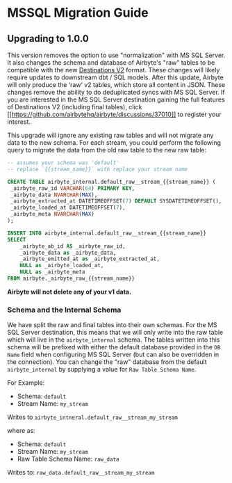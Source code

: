 # MSSQL Migration Guide

## Upgrading to 1.0.0

This version removes the option to use "normalization" with MS SQL Server. It also changes
the schema and database of Airbyte's "raw" tables to be compatible with the new
[Destinations V2](https://docs.airbyte.com/release_notes/upgrading_to_destinations_v2/#what-is-destinations-v2)
format. These changes will likely require updates to downstream dbt / SQL models. After this update,
Airbyte will only produce the ‘raw’ v2 tables, which store all content in JSON. These changes remove
the ability to do deduplicated syncs with MS SQL Server.
If you are interested in the MS SQL Server destination gaining the full features
of Destinations V2 (including final tables), click [[https://github.com/airbytehq/airbyte/discussions/37010]]
to register your interest.

This upgrade will ignore any existing raw tables and will not migrate any data to the new schema.
For each stream, you could perform the following query to migrate the data from the old raw table
to the new raw table:


```sql
-- assumes your schema was 'default'
-- replace `{{stream_name}}` with replace your stream name

CREATE TABLE airbyte_internal.default_raw__stream_{{stream_name}} (
 _airbyte_raw_id VARCHAR(64) PRIMARY KEY,
 _airbyte_data NVARCHAR(MAX),
 _airbyte_extracted_at DATETIMEOFFSET(7) DEFAULT SYSDATETIMEOFFSET(),
 _airbyte_loaded_at DATETIMEOFFSET(7),
 _airbyte_meta NVARCHAR(MAX)
);

INSERT INTO airbyte_internal.default_raw__stream_{{stream_name}}
SELECT
    _airbyte_ab_id AS _airbyte_raw_id,
    _airbyte_data as _airbyte_data,
    _airbyte_emitted_at as _airbyte_extracted_at,
    NULL as _airbyte_loaded_at,
    NULL as _airbyte_meta
FROM airbyte._airbyte_raw_{{stream_name}}
```

**Airbyte will not delete any of your v1 data.**

### Schema and the Internal Schema
We have split the raw and final tables into their own schemas. For the MS SQL Server destination, this means that
we will only write into the raw table which will live in the `airbyte_internal` schema.
The tables written into this schema will be prefixed with either the default database provided in
the `DB Name` field when configuring MS SQL Server (but can also be overridden in the connection). You can
change the "raw" database from the default `airbyte_internal` by supplying a value for
`Raw Table Schema Name`.

For Example:

- Schema: `default`
- Stream Name: `my_stream`

Writes to `airbyte_intneral.default_raw__stream_my_stream`

where as:

- Schema: `default`
- Stream Name: `my_stream`
- Raw Table Schema Name: `raw_data`

Writes to: `raw_data.default_raw__stream_my_stream`
